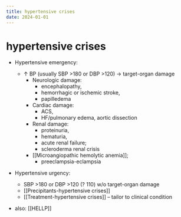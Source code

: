 ```yaml
---
title: hypertensive crises
date: 2024-01-01
---
```


# hypertensive crises

- Hypertensive emergency:
  - ↑ BP (usually SBP >180 or DBP >120) → target-organ damage
    - Neurologic damage:
      - encephalopathy,
      - hemorrhagic or ischemic stroke,
      - papilledema
    - Cardiac damage:
      - ACS,
      - HF/pulmonary edema, aortic dissection
    - Renal damage:
      - proteinuria,
      - hematuria,
      - acute renal failure;
      - scleroderma renal crisis
    - [[Microangiopathic hemolytic anemia]];
      - preeclampsia-eclampsia
- Hypertensive urgency:

  - SBP >180 or DBP >120 (? 110) w/o target-organ damage
  - [[Precipitants-hypertensive crises]]
  - [[Treatment-hypertensive crises]] – tailor to clinical condition

- also: [[HELLP]]
